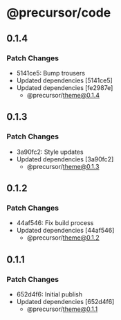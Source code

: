 # @precursor/code

## 0.1.4

### Patch Changes

-   5141ce5: Bump trousers
-   Updated dependencies [5141ce5]
-   Updated dependencies [fe2987e]
    -   @precursor/theme@0.1.4

## 0.1.3

### Patch Changes

-   3a90fc2: Style updates
-   Updated dependencies [3a90fc2]
    -   @precursor/theme@0.1.3

## 0.1.2

### Patch Changes

-   44af546: Fix build process
-   Updated dependencies [44af546]
    -   @precursor/theme@0.1.2

## 0.1.1

### Patch Changes

-   652d4f6: Initial publish
-   Updated dependencies [652d4f6]
    -   @precursor/theme@0.1.1
